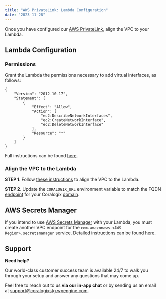 ```yaml
---
title: "AWS PrivateLink: Lambda Configuration"
date: "2023-11-28"
---
```


Once you have configured our [AWS PrivateLink](https://coralogixstg.wpengine.com/docs/coralogix-amazon-web-services-aws-privatelink-endpoints/), align the VPC to your Lambda.

## Lambda Configuration

### Permissions

Grant the Lambda the permissions necessary to add virtual interfaces, as follows:

```
{
	"Version": "2012-10-17",
	"Statement": [
		{
			"Effect": "Allow",
			"Action": [
				"ec2:DescribeNetworkInterfaces",
				"ec2:CreateNetworkInterface",
				"ec2:DeleteNetworkInterface"
			],
			"Resource": "*"
		}
	]
}

```

Full instructions can be found [here](https://docs.aws.amazon.com/lambda/latest/dg/configuration-vpc.html#vpc-permissions).

### Align the VPC to the Lambda

**STEP 1**. Follow [these instructions](https://docs.aws.amazon.com/lambda/latest/dg/configuration-vpc.html#vpc-configuring) to align the VPC to the Lambda.

**STEP 2**. Update the `CORALOGIX_URL` environment variable to match the FQDN [endpoint](https://coralogixstg.wpengine.com/docs/coralogix-amazon-web-services-aws-privatelink-endpoints/) for your Coralogix [domain](https://coralogixstg.wpengine.com/docs/coralogix-domain/).

## AWS Secrets Manager

If you intend to use [AWS Secrets Manager](https://aws.amazon.com/blogs/security/how-to-connect-to-aws-secrets-manager-service-within-a-virtual-private-cloud/) with your Lambda, you must create another VPC endpoint for the `com.amazonaws.<AWS Region>.secretsmanager` service. Detailed instructions can be found [here](https://aws.amazon.com/blogs/security/how-to-connect-to-aws-secrets-manager-service-within-a-virtual-private-cloud/).

## Support

**Need help?**

Our world-class customer success team is available 24/7 to walk you through your setup and answer any questions that may come up.

Feel free to reach out to us **via our in-app chat** or by sending us an email at [support@coralogixstg.wpengine.com](mailto:support@coralogixstg.wpengine.com).
